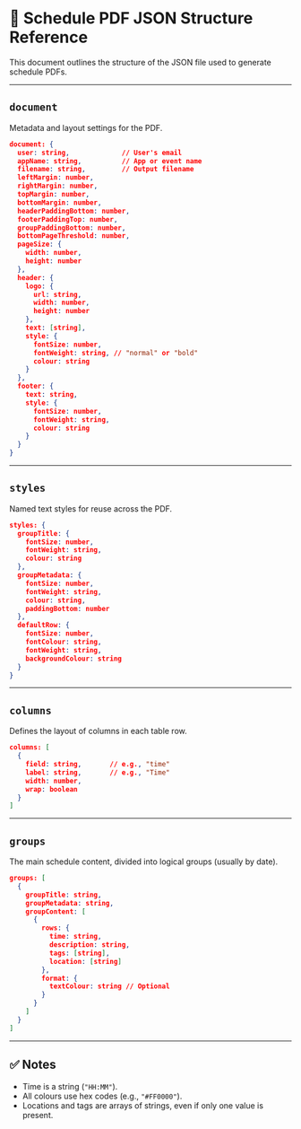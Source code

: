 # 📄 Schedule PDF JSON Structure Reference

This document outlines the structure of the JSON file used to generate schedule PDFs.

---

## `document`

Metadata and layout settings for the PDF.

```json
document: {
  user: string,             // User's email
  appName: string,          // App or event name
  filename: string,         // Output filename
  leftMargin: number,
  rightMargin: number,
  topMargin: number,
  bottomMargin: number,
  headerPaddingBottom: number,
  footerPaddingTop: number,
  groupPaddingBottom: number,
  bottomPageThreshold: number,
  pageSize: {
    width: number,
    height: number
  },
  header: {
    logo: {
      url: string,
      width: number,
      height: number
    },
    text: [string],
    style: {
      fontSize: number,
      fontWeight: string, // "normal" or "bold"
      colour: string
    }
  },
  footer: {
    text: string,
    style: {
      fontSize: number,
      fontWeight: string,
      colour: string
    }
  }
}
```

---

## `styles`

Named text styles for reuse across the PDF.

```json
styles: {
  groupTitle: {
    fontSize: number,
    fontWeight: string,
    colour: string
  },
  groupMetadata: {
    fontSize: number,
    fontWeight: string,
    colour: string,
    paddingBottom: number
  },
  defaultRow: {
    fontSize: number,
    fontColour: string,
    fontWeight: string,
    backgroundColour: string
  }
}
```

---

## `columns`

Defines the layout of columns in each table row.

```json
columns: [
  {
    field: string,       // e.g., "time"
    label: string,       // e.g., "Time"
    width: number,
    wrap: boolean
  }
]
```

---

## `groups`

The main schedule content, divided into logical groups (usually by date).

```json
groups: [
  {
    groupTitle: string,
    groupMetadata: string,
    groupContent: [
      {
        rows: {
          time: string,
          description: string,
          tags: [string],
          location: [string]
        },
        format: {
          textColour: string // Optional
        }
      }
    ]
  }
]
```

---

## ✅ Notes

- Time is a string (`"HH:MM"`).
- All colours use hex codes (e.g., `"#FF0000"`).
- Locations and tags are arrays of strings, even if only one value is present.
